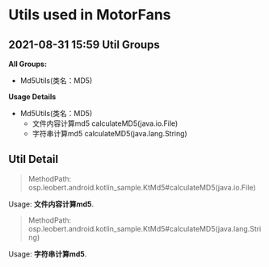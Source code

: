 Utils used in MotorFans
=======================
**2021-08-31 15:59**
Util Groups
-----------
**All Groups:**

- Md5Utils(类名：MD5)

**Usage Details**

- Md5Utils(类名：MD5)
  - 文件内容计算md5 calculateMD5(java.io.File)
  - 字符串计算md5 calculateMD5(java.lang.String)

Util Detail
-----------

> MethodPath: osp.leobert.android.kotlin_sample.KtMd5#calculateMD5(java.io.File)



Usage: **文件内容计算md5**.



> MethodPath: osp.leobert.android.kotlin_sample.KtMd5#calculateMD5(java.lang.String)



Usage: **字符串计算md5**.



